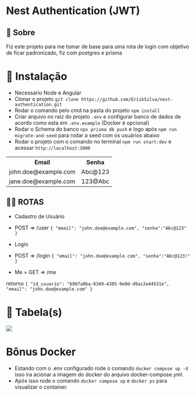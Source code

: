 # Nest Authentication (JWT)


## 📰 Sobre
Fiz este projeto para me tomar de base para uma rota de login com objetivo de ficar padronizado, fiz com postgres e prisma


# 💾 Instalação
- Necessario Node e Angular
- Clonar o projeto ```git clone https://github.com/EriikSilva/nest-authentication.git```
- Rodar o comando pelo cmd na pasta do projeto ```npm install```
- Criar arquivo no raiz do projeto ```.env``` e configurar banco de dados de acordo como esta em ```.env.example``` (Docker é opcional) 
- Rodar o Schema do banco ```npx prisma db push``` e logo após ```npm run migrate-and-seed``` para rodar a seed com os usuários abaixo
- Rodar o projeto com o comando no terminal ```npm run start:dev``` e acessar ```http://localhost:3000```


<table>
        <tr>
            <th>Email</th>
            <th>Senha</th>
        </tr>
        <tr>
            <td>john.doe@example.com</td>
            <td>Abc@123</td>
        </tr>
        <tr>
            <td>jane.doe@example.com</td>
            <td>123@Abc</td>
        </tr>
    </table>

## 🐱‍👤 ROTAS
- Cadastro de Usuário
- POST => /user
`
{
    "email": "john.doe@example.com",
    "senha":"Abc@123"
}
`

- Login
- POST => /login
`
{
    "email": "john.doe@example.com",
    "senha":"Abc@123!"
}
`
- Me
= GET => /me

retorno `{
    "id_usuario": "b967a0ba-8349-4385-9e0d-d9ac2e44531e",
    "email": "john.doe@example.com"
}`

# 📃 Tabela(s)
<img src="https://github.com/EriikSilva/nest-authentication/assets/61124602/2a4a2aa2-780f-4724-9c2f-b481f0ca1787" />

# Bônus Docker 
- Estando com o .env configurado rode o comando ```docker compose up -d``` isso ira acionar a imagem do docker do arquivo docker-compose.yml.
- Após isso rode o comando ```docker compose up``` e ```docker ps``` para visualizar o container.
